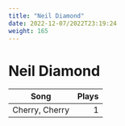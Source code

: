 ```yaml
---
title: "Neil Diamond"
date: 2022-12-07/2022T23:19:24
weight: 165
---
```


# Neil Diamond

 Song | Plays 
----- | -----:
Cherry, Cherry | 1
